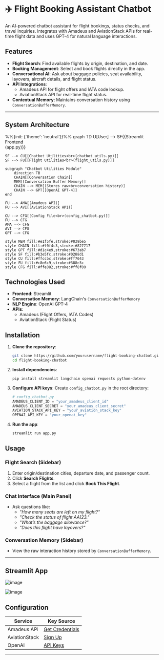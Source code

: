 # ✈️ Flight Booking Assistant Chatbot

An AI-powered chatbot assistant for flight bookings, status checks, and travel inquiries. Integrates with Amadeus and AviationStack APIs for real-time flight data and uses GPT-4 for natural language interactions.

## Features

- **Flight Search**: Find available flights by origin, destination, and date.
- **Booking Management**: Select and book flights directly in the app.
- **Conversational AI**: Ask about baggage policies, seat availability, layovers, aircraft details, and flight status.
- **API Integrations**: 
  - Amadeus API for flight offers and IATA code lookup.
  - AviationStack API for real-time flight status.
- **Contextual Memory**: Maintains conversation history using `ConversationBufferMemory`.

---

## System Architecture

%%{init: {'theme': 'neutral'}}%%
graph TD
    U[User] --> SF{{Streamlit Frontend<br>(app.py)}}
    
    SF --> CU[[Chatbot Utilities<br>(chatbot_utils.py)]]
    SF --> FU[[Flight Utilities<br>(flight_utils.py)]]
    
    subgraph "Chatbot Utilities Module"
        direction TB
        CHAIN[[Conversation Chain]]
        MEM[[Conversation Buffer Memory]]
        CHAIN --> MEM[(Stores raw<br>conversation history)]
        CHAIN --> GPT[[OpenAI GPT-4]]
    end
    
    FU --> AMA[(Amadeus API)]
    FU --> AVI[(AviationStack API)]
    
    CU --> CFG[[Config File<br>(config_chatbot.py)]]
    FU --> CFG
    AMA --> CFG
    AVI --> CFG
    GPT --> CFG

    style MEM fill:#e1f5fe,stroke:#039be5
    style CHAIN fill:#f0f4c3,stroke:#827717
    style GPT fill:#d1c4e9,stroke:#673ab7
    style SF fill:#b3e5fc,stroke:#0288d1
    style CU fill:#ffccbc,stroke:#ff7043
    style FU fill:#c8e6c9,stroke:#388e3c
    style CFG fill:#ffe082,stroke:#ff8f00


## Technologies Used

- **Frontend**: Streamlit
- **Conversation Memory**: LangChain's `ConversationBufferMemory`
- **NLP Engine**: OpenAI GPT-4
- **APIs**:
  - Amadeus (Flight Offers, IATA Codes)
  - AviationStack (Flight Status)

## Installation

1. **Clone the repository**:
   ```bash
   git clone https://github.com/yourusername/flight-booking-chatbot.git
   cd flight-booking-chatbot
   ```

2. **Install dependencies**:
   ```bash
   pip install streamlit langchain openai requests python-dotenv
   ```

3. **Configure API keys**:
   Create `config_chatbot.py` in the root directory:
   ```python
   # config_chatbot.py
   AMADEUS_CLIENT_ID = "your_amadeus_client_id"
   AMADEUS_CLIENT_SECRET = "your_amadeus_client_secret"
   AVIATION_STACK_API_KEY = "your_aviation_stack_key"
   OPENAI_API_KEY = "your_openai_key"
   ```

4. **Run the app**:
   ```bash
   streamlit run app.py
   ```

## Usage

### Flight Search (Sidebar)
1. Enter origin/destination cities, departure date, and passenger count.
2. Click **Search Flights**.
3. Select a flight from the list and click **Book This Flight**.

### Chat Interface (Main Panel)
- Ask questions like:
  - *"How many seats are left on my flight?"*
  - *"Check the status of flight AA123."*
  - *"What’s the baggage allowance?"*
  - *"Does this flight have layovers?"*

### Conversation Memory (Sidebar)
- View the raw interaction history stored by `ConversationBufferMemory`.

---

## Streamlit App

![image](https://github.com/user-attachments/assets/ffb3696b-e13d-4d21-9b73-df96d56f9483)


![image](https://github.com/user-attachments/assets/59cf6d10-e163-4fb8-8da9-ce81ff902912)


## Configuration

| Service             | Key Source                                   |
|---------------------|----------------------------------------------|
| Amadeus API         | [Get Credentials](https://developers.amadeus.com/) |
| AviationStack       | [Sign Up](https://aviationstack.com/)        |
| OpenAI              | [API Keys](https://platform.openai.com/api-keys) |

---


